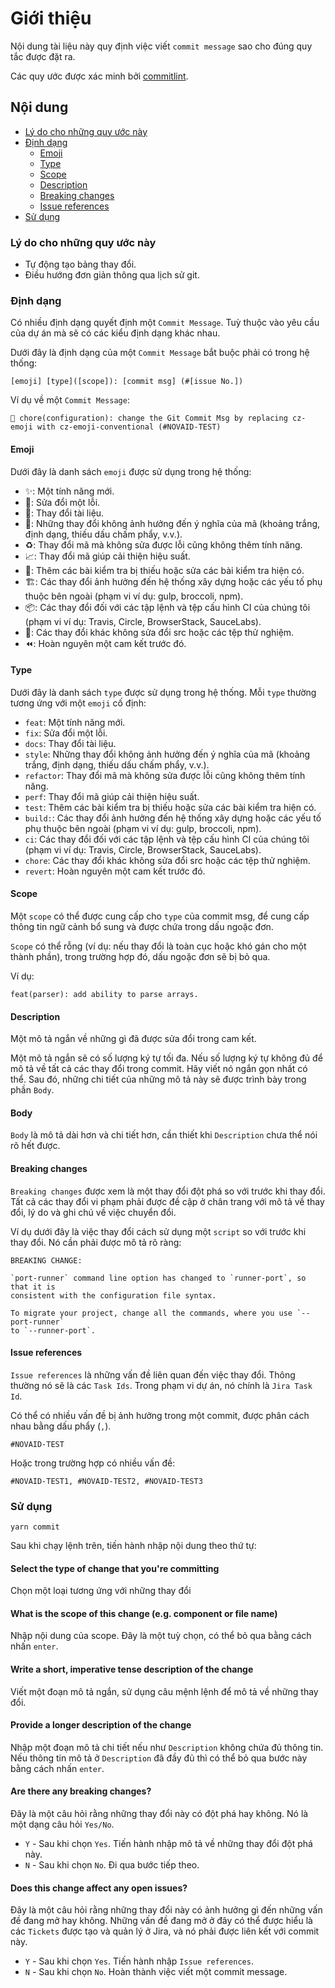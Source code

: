 # Giới thiệu

Nội dung tài liệu này quy định việc viết `commit message` sao cho đúng quy tắc được đặt ra.

Các quy ước được xác minh bởi [commitlint](https://commitlint.js.org/#/).

## Nội dung

- [Lý do cho những quy ước này](#Lý-do-cho-những-quy-ước-này)
- [Định dạng](#Định-dạng)
  - [Emoji](#Emoji)
  - [Type](#Type)
  - [Scope](#Scope)
  - [Description](#Description)
  - [Breaking changes](#Breaking-changes)
  - [Issue references](#Issue-references)
- [Sử dụng](#Sử-dụng)

### Lý do cho những quy ước này

- Tự động tạo bảng thay đổi.
- Điều hướng đơn giản thông qua lịch sử git.

### Định dạng

Có nhiều định dạng quyết định một `Commit Message`. Tuỳ thuộc vào yêu cầu của dự án mà sẽ có các kiểu định dạng khác nhau.

Dưới đây là định dạng của một `Commit Message` bắt buộc phải có trong hệ thống:

```ssh
[emoji] [type]([scope]): [commit msg] (#[issue No.])
```

Ví dụ về một `Commit Message`:

```ssh
🧹 chore(configuration): change the Git Commit Msg by replacing cz-emoji with cz-emoji-conventional (#NOVAID-TEST)
```

#### Emoji

Dưới đây là danh sách `emoji` được sử dụng trong hệ thống:

- ✨: Một tính năng mới.
- 🐛: Sửa đổi một lỗi.
- 📝: Thay đổi tài liệu.
- 💎: Những thay đổi không ảnh hưởng đến ý nghĩa của mã (khoảng trắng, định dạng, thiếu dấu chấm phẩy, v.v.).
- ♻️: Thay đổi mã mà không sửa được lỗi cũng không thêm tính năng.
- 📈: Thay đổi mã giúp cải thiện hiệu suất.
- 🧪: Thêm các bài kiểm tra bị thiếu hoặc sửa các bài kiểm tra hiện có.
- 🏗️: Các thay đổi ảnh hưởng đến hệ thống xây dựng hoặc các yếu tố phụ thuộc bên ngoài (phạm vi ví dụ: gulp, broccoli, npm).
- 📦: Các thay đổi đối với các tập lệnh và tệp cấu hình CI của chúng tôi (phạm vi ví dụ: Travis, Circle, BrowserStack, SauceLabs).
- 🧹: Các thay đổi khác không sửa đổi src hoặc các tệp thử nghiệm.
- ⏪️: Hoàn nguyên một cam kết trước đó.

#### Type

Dưới đây là danh sách `type` được sử dụng trong hệ thống. Mỗi `type` thường tương ứng với một `emoji` cố định:

- `feat`: Một tính năng mới.
- `fix`: Sửa đổi một lỗi.
- `docs`: Thay đổi tài liệu.
- `style`: Những thay đổi không ảnh hưởng đến ý nghĩa của mã (khoảng trắng, định dạng, thiếu dấu chấm phẩy, v.v.).
- `refactor`: Thay đổi mã mà không sửa được lỗi cũng không thêm tính năng.
- `perf`: Thay đổi mã giúp cải thiện hiệu suất.
- `test`: Thêm các bài kiểm tra bị thiếu hoặc sửa các bài kiểm tra hiện có.
- `build:`: Các thay đổi ảnh hưởng đến hệ thống xây dựng hoặc các yếu tố phụ thuộc bên ngoài (phạm vi ví dụ: gulp, broccoli, npm).
- `ci`: Các thay đổi đối với các tập lệnh và tệp cấu hình CI của chúng tôi (phạm vi ví dụ: Travis, Circle, BrowserStack, SauceLabs).
- `chore`: Các thay đổi khác không sửa đổi src hoặc các tệp thử nghiệm.
- `revert`: Hoàn nguyên một cam kết trước đó.

#### Scope

Một `scope` có thể được cung cấp cho `type` của commit msg, để cung cấp thông tin ngữ cảnh bổ sung và được chứa trong dấu ngoặc đơn.

`Scope` có thể rỗng (ví dụ: nếu thay đổi là toàn cục hoặc khó gán cho một thành phần), trong trường hợp đó, dấu ngoặc đơn sẽ bị bỏ qua.

Ví dụ:

```ssh
feat(parser): add ability to parse arrays.
```

#### Description

Một mô tả ngắn về những gì đã được sửa đổi trong cam kết.

Một mô tả ngắn sẽ có số lượng ký tự tối đa. Nếu số lượng ký tự không đủ để mô tả về tất cả các thay đổi trong commit. Hãy viết nó ngắn gọn nhất có thể. Sau đó, những chi tiết của những mô tả này sẽ được trình bày trong phần `Body`.

#### Body

`Body` là mô tả dài hơn và chi tiết hơn, cần thiết khi `Description` chưa thể nói rõ hết được.

#### Breaking changes

`Breaking changes` được xem là một thay đổi đột phá so với trước khi thay đổi. Tất cả các thay đổi vi phạm phải được đề cập ở chân trang với mô tả về thay đổi, lý do và ghi chú về việc chuyển đổi.

Ví dụ dưới đây là việc thay đổi cách sử dụng một `script` so với trước khi thay đổi. Nó cần phải được mô tả rõ ràng:

```ssh
BREAKING CHANGE:

`port-runner` command line option has changed to `runner-port`, so that it is
consistent with the configuration file syntax.

To migrate your project, change all the commands, where you use `--port-runner`
to `--runner-port`.
```

#### Issue references

`Issue references` là những vấn đề liên quan đến việc thay đổi. Thông thường nó sẽ là các `Task Ids`. Trong phạm vi dự án, nó chính là `Jira Task Id`.

Có thể có nhiều vấn đề bị ảnh hưởng trong một commit, được phân cách nhau bằng dấu phẩy (`,`).

```ssh
#NOVAID-TEST
```

Hoặc trong trường hợp có nhiều vấn đề:

```ssh
#NOVAID-TEST1, #NOVAID-TEST2, #NOVAID-TEST3
```

### Sử dụng

```ssh
yarn commit
```

Sau khi chạy lệnh trên, tiến hành nhập nội dung theo thứ tự:

#### Select the type of change that you're committing

Chọn một loại tương ứng với những thay đổi

#### What is the scope of this change (e.g. component or file name)

Nhập nội dung của scope. Đây là một tuỳ chọn, có thể bỏ qua bằng cách nhấn `enter`.

#### Write a short, imperative tense description of the change

Viết một đoạn mô tả ngắn, sử dụng câu mệnh lệnh để mô tả về những thay đổi.

#### Provide a longer description of the change

Nhập một đoạn mô tả chi tiết nếu như `Description` không chứa đủ thông tin. Nếu thông tin mô tả ở `Description` đã đầy đủ thì có thể bỏ qua bước này bằng cách nhấn `enter`.

#### Are there any breaking changes?

Đây là một câu hỏi rằng những thay đổi này có đột phá hay không. Nó là một dạng câu hỏi `Yes/No`.

- `Y` - Sau khi chọn `Yes`. Tiến hành nhập mô tả về những thay đổi đột phá này.
- `N` - Sau khi chọn `No`. Đi qua bước tiếp theo.

#### Does this change affect any open issues?

Đây là một câu hỏi rằng những thay đổi này có ảnh hưởng gì đến những vấn đề đang mở hay không. Những vấn đề đang mở ở đây có thể được hiểu là các `Tickets` được tạo và quản lý ở Jira, và nó phải được liên kết với commit này.

- `Y` - Sau khi chọn `Yes`. Tiến hành nhập `Issue references`.
- `N` - Sau khi chọn `No`. Hoàn thành việc viết một commit message.
